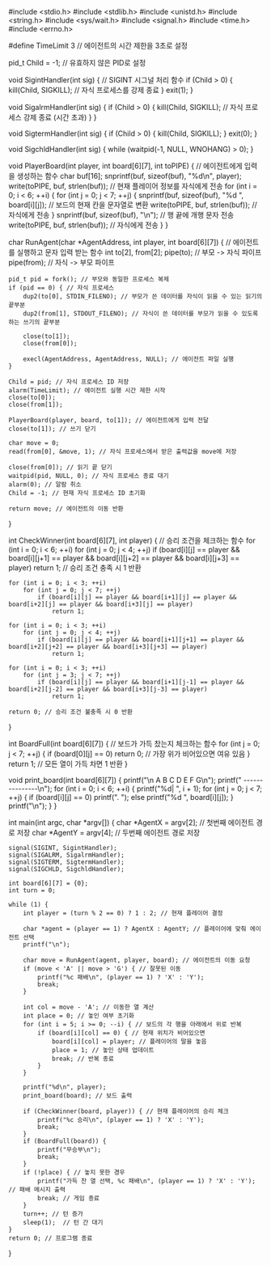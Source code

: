 
#include <stdio.h>
#include <stdlib.h>
#include <unistd.h>
#include <string.h>
#include <sys/wait.h>
#include <signal.h>
#include <time.h>
#include <errno.h>

#define TimeLimit 3 // 에이전트의 시간 제한을 3초로 설정

pid_t Child = -1; // 유효하지 않은 PID로 설정

void SigintHandler(int sig) { // SIGINT 시그널 처리 함수
    if (Child > 0) {
        kill(Child, SIGKILL); // 자식 프로세스를 강제 종료
    }
    exit(1);
}

void SigalrmHandler(int sig) {
    if (Child > 0) {
        kill(Child, SIGKILL); // 자식 프로세스 강제 종료 (시간 초과)
    }
}

void SigtermHandler(int sig) {
    if (Child > 0) {
        kill(Child, SIGKILL);
    }
    exit(0);
}

void SigchldHandler(int sig) {
    while (waitpid(-1, NULL, WNOHANG) > 0);
}

void PlayerBoard(int player, int board[6][7], int toPIPE) { // 에이전트에게 입력을 생성하는 함수
    char buf[16];
    snprintf(buf, sizeof(buf), "%d\n", player);
    write(toPIPE, buf, strlen(buf)); // 현재 플레이어 정보를 자식에게 전송
    for (int i = 0; i < 6; ++i) {
        for (int j = 0; j < 7; ++j) {
            snprintf(buf, sizeof(buf), "%d ", board[i][j]); // 보드의 현재 칸을 문자열로 변환
            write(toPIPE, buf, strlen(buf)); // 자식에게 전송
        }
        snprintf(buf, sizeof(buf), "\n"); // 행 끝에 개행 문자 전송
        write(toPIPE, buf, strlen(buf)); // 자식에게 전송
    }
}

char RunAgent(char *AgentAddress, int player, int board[6][7]) { // 에이전트를 실행하고 문자 입력 받는 함수
    int to[2], from[2];
    pipe(to); // 부모 -> 자식 파이프
    pipe(from); // 자식 -> 부모 파이프

    pid_t pid = fork(); // 부모와 동일한 프로세스 복제
    if (pid == 0) { // 자식 프로세스
        dup2(to[0], STDIN_FILENO); // 부모가 쓴 데이터를 자식이 읽을 수 있는 읽기의 끝부분
        dup2(from[1], STDOUT_FILENO); // 자식이 쓴 데이터를 부모가 읽을 수 있도록 하는 쓰기의 끝부분

        close(to[1]);
        close(from[0]);

        execl(AgentAddress, AgentAddress, NULL); // 에이전트 파일 실행
    }

    Child = pid; // 자식 프로세스 ID 저장
    alarm(TimeLimit); // 에이전트 실행 시간 제한 시작
    close(to[0]);
    close(from[1]);

    PlayerBoard(player, board, to[1]); // 에이전트에게 입력 전달
    close(to[1]); // 쓰기 닫기

    char move = 0;
    read(from[0], &move, 1); // 자식 프로세스에서 받은 출력값을 move에 저장

    close(from[0]); // 읽기 끝 닫기
    waitpid(pid, NULL, 0); // 자식 프로세스 종료 대기
    alarm(0); // 알람 취소
    Child = -1; // 현재 자식 프로세스 ID 초기화

    return move; // 에이전트의 이동 반환
}

int CheckWinner(int board[6][7], int player) { // 승리 조건을 체크하는 함수
    for (int i = 0; i < 6; ++i)
        for (int j = 0; j < 4; ++j)
            if (board[i][j] == player && board[i][j+1] == player && board[i][j+2] == player && board[i][j+3] == player)
                return 1; // 승리 조건 충족 시 1 반환

    for (int i = 0; i < 3; ++i)
        for (int j = 0; j < 7; ++j)
            if (board[i][j] == player && board[i+1][j] == player && board[i+2][j] == player && board[i+3][j] == player)
                return 1;

    for (int i = 0; i < 3; ++i)
        for (int j = 0; j < 4; ++j)
            if (board[i][j] == player && board[i+1][j+1] == player && board[i+2][j+2] == player && board[i+3][j+3] == player)
                return 1;

    for (int i = 0; i < 3; ++i)
        for (int j = 3; j < 7; ++j)
            if (board[i][j] == player && board[i+1][j-1] == player && board[i+2][j-2] == player && board[i+3][j-3] == player)
                return 1;

    return 0; // 승리 조건 불충족 시 0 반환
}

int BoardFull(int board[6][7]) { // 보드가 가득 찼는지 체크하는 함수
    for (int j = 0; j < 7; ++j) {
        if (board[0][j] == 0) return 0;  // 가장 위가 비어있으면 여유 있음
    }
    return 1; // 모든 열이 가득 차면 1 반환
}

void print_board(int board[6][7]) {
    printf("\n   A B C D E F G\n");
    printf("  ---------------\n");
    for (int i = 0; i < 6; ++i) {
        printf("%d| ", i + 1);
        for (int j = 0; j < 7; ++j) {
            if (board[i][j] == 0) printf(". ");
            else printf("%d ", board[i][j]);
        }
        printf("\n");
    }
}

int main(int argc, char *argv[]) {
    char *AgentX = argv[2]; // 첫번째 에이전트 경로 저장
    char *AgentY = argv[4]; // 두번째 에이전트 경로 저장

    signal(SIGINT, SigintHandler);
    signal(SIGALRM, SigalrmHandler);
    signal(SIGTERM, SigtermHandler);
    signal(SIGCHLD, SigchldHandler);

    int board[6][7] = {0};
    int turn = 0;

    while (1) {
        int player = (turn % 2 == 0) ? 1 : 2; // 현재 플레이어 결정

        char *agent = (player == 1) ? AgentX : AgentY; // 플레이어에 맞춰 에이전트 선택
        printf("\n");

        char move = RunAgent(agent, player, board); // 에이전트의 이동 요청
        if (move < 'A' || move > 'G') { // 잘못된 이동
            printf("%c 패배\n", (player == 1) ? 'X' : 'Y');
            break;
        }

        int col = move - 'A'; // 이동한 열 계산
        int place = 0; // 놓인 여부 초기화
        for (int i = 5; i >= 0; --i) { // 보드의 각 행을 아래에서 위로 반복
            if (board[i][col] == 0) { // 현재 위치가 비어있으면
                board[i][col] = player; // 플레이어의 말을 놓음
                place = 1; // 놓인 상태 업데이트
                break; // 반복 종료
            }
        }

        printf("%d\n", player);
        print_board(board); // 보드 출력

        if (CheckWinner(board, player)) { // 현재 플레이어의 승리 체크
            printf("%c 승리\n", (player == 1) ? 'X' : 'Y');
            break;
        }
        if (BoardFull(board)) {
            printf("무승부\n");
            break;
        }
        if (!place) { // 놓지 못한 경우
            printf("가득 찬 열 선택, %c 패배\n", (player == 1) ? 'X' : 'Y'); // 패배 메시지 출력
            break; // 게임 종료
        }
        turn++; // 턴 증가
        sleep(1);  // 턴 간 대기
    }
    return 0; // 프로그램 종료
}

